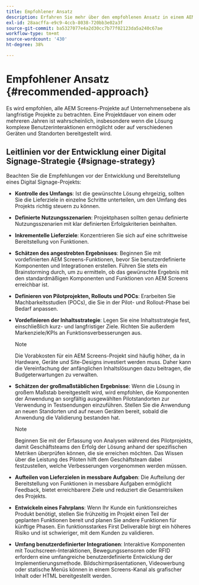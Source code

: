 ```yaml
---
title: Empfohlener Ansatz
description: Erfahren Sie mehr über den empfohlenen Ansatz in einem AEM Screens-Projekt.
exl-id: 28aacffa-e9c9-4ccb-8038-720bb3e02a3f
source-git-commit: ba5327077e4a2d30cc7b77f02123da5a240c67ae
workflow-type: tm+mt
source-wordcount: '430'
ht-degree: 38%

---
```


# Empfohlener Ansatz {#recommended-approach}

Es wird empfohlen, alle AEM Screens-Projekte auf Unternehmensebene als langfristige Projekte zu betrachten. Eine Projektdauer von einem oder mehreren Jahren ist wahrscheinlich, insbesondere wenn die Lösung komplexe Benutzerinteraktionen ermöglicht oder auf verschiedenen Geräten und Standorten bereitgestellt wird.

## Leitlinien vor der Entwicklung einer Digital Signage-Strategie {#signage-strategy}

Beachten Sie die Empfehlungen vor der Entwicklung und Bereitstellung eines Digital Signage-Projekts:

* **Kontrolle des Umfangs**:
Ist die gewünschte Lösung ehrgeizig, sollten Sie die Lieferziele in einzelne Schritte unterteilen, um den Umfang des Projekts richtig steuern zu können.

* **Definierte Nutzungsszenarien**:
Projektphasen sollten genau definierte Nutzungsszenarien mit klar definierten Erfolgskriterien beinhalten.

* **Inkrementelle Lieferziele**:
Konzentrieren Sie sich auf eine schrittweise Bereitstellung von Funktionen.

* **Schätzen des angestrebten Ergebnisses**:
Beginnen Sie mit vordefinierten AEM Screens-Funktionen, bevor Sie benutzerdefinierte Komponenten und Integrationen erstellen. Führen Sie stets ein Brainstorming durch, um zu ermitteln, ob das gewünschte Ergebnis mit den standardmäßigen Komponenten und Funktionen von AEM Screens erreichbar ist.

* **Definieren von Pilotprojekten, Rollouts und POCs**:
Erarbeiten Sie Machbarkeitsstudien (POCs), die Sie in der Pilot- und Rollout-Phase bei Bedarf anpassen.

* **Vordefinieren der Inhaltsstrategie**:
Legen Sie eine Inhaltsstrategie fest, einschließlich kurz- und langfristiger Ziele. Richten Sie außerdem Markenziele/KPIs an Funktionsverbesserungen aus.

  >[!NOTE]
  >
  > Die Vorabkosten für ein AEM Screens-Projekt sind häufig höher, da in Hardware, Geräte und Site-Designs investiert werden muss. Daher kann die Vereinfachung der anfänglichen Inhaltslösungen dazu beitragen, die Budgeterwartungen zu verwalten.

* **Schätzen der großmaßstäblichen Ergebnisse**: Wenn die Lösung in großem Maßstab bereitgestellt wird, wird empfohlen, die Komponenten der Anwendung an sorgfältig ausgewählten Pilotstandorten zur Verwendung in Testsendungen einzuführen. Stellen Sie die Anwendung an neuen Standorten und auf neuen Geräten bereit, sobald die Anwendung die Validierung bestanden hat.

  >[!NOTE]
  >
  > Beginnen Sie mit der Erfassung von Analysen während des Pilotprojekts, damit Geschäftsteams den Erfolg der Lösung anhand der spezifischen Metriken überprüfen können, die sie erreichen möchten. Das Wissen über die Leistung des Piloten hilft dem Geschäftsteam dabei festzustellen, welche Verbesserungen vorgenommen werden müssen.

* **Aufteilen von Lieferzielen in messbare Aufgaben**: Die Aufteilung der Bereitstellung von Funktionen in messbare Aufgaben ermöglicht Feedback, bietet erreichbarere Ziele und reduziert die Gesamtrisiken des Projekts.

* **Entwickeln eines Fahrplans**: Wenn Ihr Kunde ein funktionsreiches Produkt benötigt, stellen Sie frühzeitig im Projekt einen Teil der geplanten Funktionen bereit und planen Sie andere Funktionen für künftige Phasen. Ein funktionsstarkes First Deliverable birgt ein höheres Risiko und ist schwieriger, mit dem Kunden zu validieren.

* **Umfang benutzerdefinierter Integrationen**: Interaktive Komponenten mit Touchscreen-Interaktionen, Bewegungssensoren oder RFID erfordern eine umfangreiche benutzerdefinierte Entwicklung der Implementierungsmethode. Bildschirmpräsentationen, Videowerbung oder statische Menüs können in einem Screens-Kanal als grafischer Inhalt oder HTML bereitgestellt werden.

